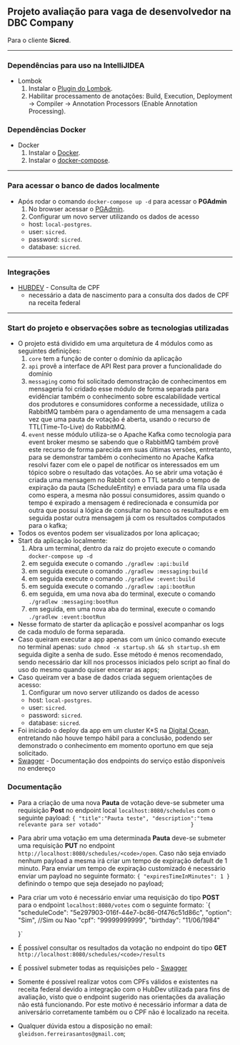 ## Projeto avaliação para vaga de desenvolvedor na DBC Company
Para o cliente **Sicred**.

---
### Dependências para uso na IntelliJIDEA
- Lombok
    1) Instalar o [Plugin do Lombok](https://projectlombok.org/).
    2) Habilitar processamento de anotações: Build, Execution, Deployment -> Compiler -> Annotation Processors (Enable Annotation Processing).
### Dependências Docker
- Docker
    1) Instalar o [Docker](https://docs.docker.com/get-docker/).
    2) Instalar o [docker-compose](https://docs.docker.com/compose/install/).
---
### Para acessar o banco de dados localmente
- Após rodar o comando `docker-compose up -d` para acessar o **PGAdmin**
    1) No browser acessar o [PGAdmin](http://localhost:16543).
    2) Configurar um novo server utilizando os dados de acesso
     - host: `local-postgres`.
     - user: `sicred`.
     - password: `sicred`.
     - database: `sicred`.
---
### Integrações
- [HUBDEV](https://www.hubdodesenvolvedor.com.br/ "HUBDEV") - Consulta de CPF
    - necessário a data de nascimento para a consulta dos dados de CPF na receita federal
---
### Start do projeto e observações sobre as tecnologias utilizadas
- O projeto está dividido em uma arquitetura de 4 módulos como as seguintes definições:
    1) `core` tem a função de conter o domínio da aplicação  
    2) `api` provê a interface de API Rest para prover a funcionalidade do domínio  
    3) `messaging` como foi solicitado demonstração de conhecimentos em mensageria foi cridado esse módulo 
    de forma separada para evidênciar também o conhecimento sobre escalabilidade vertical dos produtores e 
    consumidores conforme a necessidade, utiliza o RabbitMQ também para o agendamento de uma mensagem a cada 
    vez que uma pauta de votação é aberta, usando o recurso de TTL(Time-To-Live) do RabbitMQ.    
    4) `event` nesse módulo utiliza-se o Apache Kafka como tecnologia para event broker mesmo se sabendo que o RabbitMQ 
    também provê este recurso de forma parecida em suas últimas versões, entretanto, para se demonstrar também o 
    conhecimento no Apache Kafka resolvi fazer com ele o papel de notificar os interessados em um tópico sobre o
    resultado das votações. Ao se abrir uma votação é criada uma mensagem no Rabbit com o TTL setando o tempo de expiração 
    da pauta (ScheduleEntity) e enviada para uma fila usada como espera, a mesma não possui consumidores, assim quando
     o tempo é expirado a mensagem é redirecionada e consumida por outra que possui a lógica de consultar no banco os 
     resultados e em seguida postar outra mensagem já com os resultados computados para o kafka;
- Todos os eventos podem ser visualizados por lona aplicaçao;    
- Start da aplicação localmente:
    1) Abra um terminal, dentro da raiz do projeto execute o comando `docker-compose up -d`
    2) em seguida execute o comando `./gradlew :api:build`
    3) em seguida execute o comando `./gradlew :messaging:build`
    4) em seguida execute o comando `./gradlew :event:build`
    2) em seguida execute o comando `./gradlew :api:bootRun`
    3) em seguida, em uma nova aba do terminal, execute o comando `./gradlew :messaging:bootRun`
    4) em seguida, em uma nova aba do terminal, execute o comando `./gradlew :event:bootRun`
- Nesse formato de starter da aplicação e possível acompanhar os logs de cada modulo de forma separada.
- Caso queiram executar a app apenas com um único comando execute no terminal apenas:
 `sudo chmod -x startup.sh && sh startup.sh` em seguida digite a senha de sudo. Esse método é menos recomendado,
 sendo necessário dar kill nos processos iniciados pelo script ao final do uso do mesmo quando quiser encerrar as apps; 
- Caso queiram ver a base de dados criada seguem orientações de acesso:
    1) Configurar um novo server utilizando os dados de acesso
     - host: `local-postgres`.
     - user: `sicred`.
     - password: `sicred`.
     - database: `sicred`.
- Foi iniciado o deploy da app em um cluster K*S na [Digital Ocean](https://www.digitalocean.com/ "Digital Ocean"), 
  entretando não houve tempo hábil para a conclusão, podendo ser demonstrado o conhecimento em momento oportuno em que 
  seja solicitado.
- [Swagger](http://localhost:8080/swagger-ui.html "Swagger") - Documentação dos endpoints do serviço estão disponíveis no endereço

### Documentação
- Para a criação de uma nova **Pauta** de votação deve-se submeter uma requisição **Post**
  no endpoint local `localhost:8080/schedules` com o seguinte payload: `{
                               "title":"Pauta teste",
                               "description":"tema relevante para ser votado"                           
                           }` 
- Para abrir uma votação em uma determinada **Pauta** deve-se submeter uma requisição **PUT**
  no endpoint `http://localhost:8080/schedules/<code>/open`. Caso não seja enviado nenhum payload a mesma irá criar um
  tempo de expiração default de 1 minuto. Para enviar um tempo de expiração customizado é necessário enviar um payload
  no seguinte formato: `{
                          "expiresTimeInMinutes": 1
                        }`
  definindo o tempo que seja desejado no payload;
- Para criar um voto é necessário enviar uma requisição do tipo **POST** para o endpoint `localhost:8080/votes` com o 
  seguinte formato:
  `{
       "scheduleCode": "5e297903-016f-44e7-bc86-0f476c51d86c",
       "option": "Sim", //Sim ou Nao
       "cpf": "99999999999",
       "birthday": "11/06/1984"
   
   }`
- É possível consultar os resultados da votação no endpoint do tipo **GET** `http://localhost:8080/schedules/<code>/results`
- É possivel submeter todas as requisições pelo - [Swagger](http://localhost:8080/swagger-ui.html "Swagger") 
- Somente é possível realizar votos com CPFs válidos e existentes na receita federal devido a integração com o HubDev 
  utilizada para fins de avaliação, visto que o endpoint sugerido nas orientações da avaliação não está funcionando. Por 
  este motivo é necessário informar a data de aniversário corretamente também ou o CPF não é localizado na receita.
- Qualquer dúvida estou a disposição no email: `gleidson.ferreirasantos@gmail.com`;